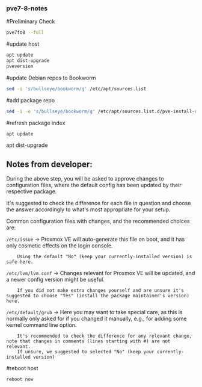### pve7-8-notes

#Preliminary Check
```bash
pve7to8 --full
```

#update host
```bash
apt update
apt dist-upgrade
pveversion
```

#update Debian repos to Bookworm
```bash
sed -i 's/bullseye/bookworm/g' /etc/apt/sources.list
```

#add package repo
```bash
sed -i -e 's/bullseye/bookworm/g' /etc/apt/sources.list.d/pve-install-repo.list 
```
#refresh package index
```bash
apt update
```
apt dist-upgrade

## Notes from developer:
During the above step, you will be asked to approve changes to configuration files, where the default config has been updated by their respective package.

It's suggested to check the difference for each file in question and choose the answer accordingly to what's most appropriate for your setup.

Common configuration files with changes, and the recommended choices are:

```/etc/issue``` -> Proxmox VE will auto-generate this file on boot, and it has only cosmetic effects on the login console.

        Using the default "No" (keep your currently-installed version) is safe here.

```/etc/lvm/lvm.conf``` -> Changes relevant for Proxmox VE will be updated, and a newer config version might be useful.

        If you did not make extra changes yourself and are unsure it's suggested to choose "Yes" (install the package maintainer's version) here.

```/etc/default/grub``` -> Here you may want to take special care, as this is normally only asked for if you changed it manually, e.g., for adding some kernel command line option.

        It's recommended to check the difference for any relevant change, note that changes in comments (lines starting with #) are not relevant.
        If unsure, we suggested to selected "No" (keep your currently-installed version)

#reboot host
```bash
reboot now
```






